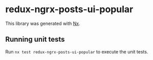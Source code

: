 # redux-ngrx-posts-ui-popular

This library was generated with [Nx](https://nx.dev).

## Running unit tests

Run `nx test redux-ngrx-posts-ui-popular` to execute the unit tests.
